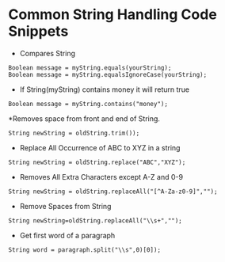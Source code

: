 
# Common String Handling Code Snippets


* Compares String
```
Boolean message = myString.equals(yourString);
Boolean message = myString.equalsIgnoreCase(yourString); 
```

* If String(myString) contains money it will return true
```
Boolean message = myString.contains("money");
```

*Removes space from front and end of String.
```
String newString = oldString.trim());
```


* Replace All Occurrence of ABC to XYZ in a string
```
String newString = oldString.replace("ABC","XYZ");
```

* Removes All Extra Characters except A-Z and 0-9 
```
String newString = oldString.replaceAll("[^A-Za-z0-9]","");

```

* Remove Spaces from String

```
String newString=oldString.replaceAll("\\s+","");

```

* Get first word of a paragraph
```
String word = paragraph.split("\\s",0)[0]);
```
